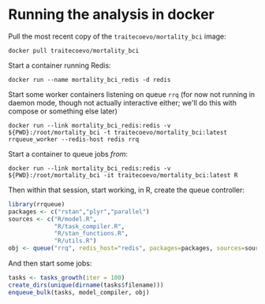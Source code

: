 # Running the analysis in docker

Pull the most recent copy of the `traitecoevo/mortality_bci` image:

```
docker pull traitecoevo/mortality_bci
```

Start a container running Redis:

```
docker run --name mortality_bci_redis -d redis
```

Start some worker containers listening on queue `rrq` (for now not running in daemon mode, though not actually interactive either; we'll do this with compose or something else later)

```
docker run --link mortality_bci_redis:redis -v ${PWD}:/root/mortality_bci -t traitecoevo/mortality_bci:latest rrqueue_worker --redis-host redis rrq
```

Start a container to queue jobs _from_:

```
docker run --link mortality_bci_redis:redis -v ${PWD}:/root/mortality_bci -it traitecoevo/mortality_bci:latest R
```

Then within that session, start working, in R, create the queue controller:

```r
library(rrqueue)
packages <- c("rstan","plyr","parallel")
sources <- c("R/model.R",
             "R/task_compiler.R",
             "R/stan_functions.R",
             "R/utils.R")
obj <- queue("rrq", redis_host="redis", packages=packages, sources=sources)
```

And then start some jobs:

```r
tasks <- tasks_growth(iter = 100)
create_dirs(unique(dirname(tasks$filename)))
enqueue_bulk(tasks, model_compiler, obj)
```
